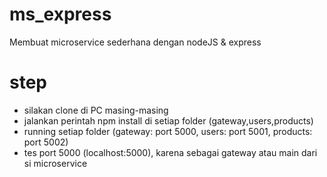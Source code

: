 # ms_express
 Membuat microservice sederhana dengan nodeJS & express

# step
 - silakan clone di PC masing-masing
 - jalankan perintah npm install di setiap folder (gateway,users,products)
 - running setiap folder (gateway: port 5000, users: port 5001, products: port 5002)
 - tes port 5000 (localhost:5000), karena sebagai gateway atau main dari si microservice
